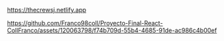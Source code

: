 https://thecrewsj.netlify.app

https://github.com/Franco98coll/Proyecto-Final-React-CollFranco/assets/120063798/f74b709d-55b4-4685-91de-ac986c4b00ef

